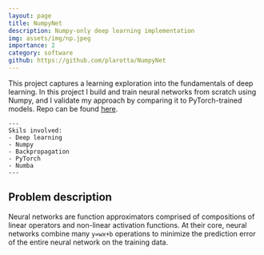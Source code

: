 ```yaml
---
layout: page
title: NumpyNet
description: Numpy-only deep learning implementation
img: assets/img/np.jpeg
importance: 2
category: software
github: https://github.com/plarotta/NumpyNet
---
```


This project captures a learning exploration into the fundamentals of deep learning. In this project I build and train neural networks from scratch using Numpy, and I validate my approach by comparing it to PyTorch-trained models. Repo can be found [here](https://github.com/plarotta/NumpyNet).

    ---
    Skils involved:
    - Deep learning
    - Numpy
    - Backpropagation
    - PyTorch
    - Numba
    ---


## Problem description
Neural networks are function approximators comprised of compositions of linear operators and non-linear activation functions. At their core, neural networks combine many ```y=wx+b``` operations to minimize the prediction error of the entire neural network on the training data. 

